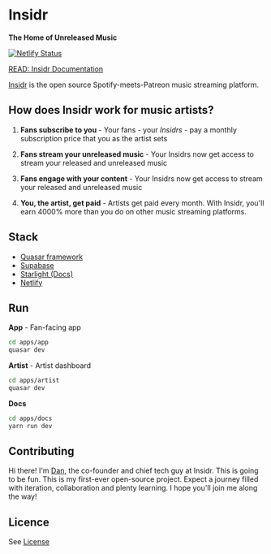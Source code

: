 # Insidr

**The Home of Unreleased Music**

[![Netlify Status](https://api.netlify.com/api/v1/badges/1c571560-cc01-4e68-9e0e-30ce4bf7df3e/deploy-status)](https://app.netlify.com/sites/insidr-docs/deploys)

[READ: Insidr Documentation](https://docs.insidrmusic.com/)

[Insidr](https://insidrmusic.com/) is the open source Spotify-meets-Patreon music streaming platform.

## How does Insidr work for music artists?

1. **Fans subscribe to you** - Your fans - your _Insidrs_ - pay a monthly subscription price that you as the artist sets

2. **Fans stream your unreleased music** - Your Insidrs now get access to stream your released and unreleased music

3. **Fans engage with your content** - Your Insidrs now get access to stream your released and unreleased music

4. **You, the artist, get paid** - Artists get paid every month. With Insidr, you'll earn 4000% more than you do on other music streaming platforms.

## Stack

- [Quasar framework](https://quasar.dev/)
- [Supabase](https://supabase.com/)
- [Starlight (Docs)](https://starlight.astro.build/)
- [Netlify](https://www.netlify.com/)

## Run

**App** - Fan-facing app

```bash
cd apps/app
quasar dev
```

**Artist** - Artist dashboard

```bash
cd apps/artist
quasar dev
```

**Docs**

```bash
cd apps/docs
yarn run dev
```

## Contributing

Hi there! I'm [Dan](https://x.com/RealDanRyland), the co-founder and chief tech guy at Insidr. This is going to be fun. This is my first-ever open-source project. Expect a journey filled with iteration, collaboration and plenty learning. I hope you'll join me along the way!

## Licence

See [License](LICENSE)
